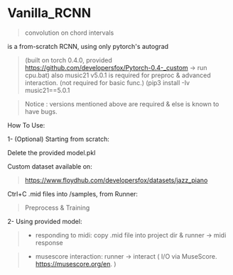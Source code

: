 # Vanilla_RCNN
>convolution on chord intervals


is a from-scratch RCNN, using only pytorch's autograd 

>(built on torch 0.4.0, provided https://github.com/developersfox/Pytorch-0.4-_custom -> 
run cpu.bat)
also music21 v5.0.1 is required for preproc 
& advanced interaction. (not required for basic func.)
(pip3 install -Iv music21==5.0.1


>Notice : versions mentioned above are required & else is known to have bugs.


How To Use:


1- (Optional) Starting from scratch:

Delete the provided model.pkl

Custom dataset available on:
>https://www.floydhub.com/developersfox/datasets/jazz_piano

Ctrl+C .mid files into /samples,
from Runner:
  >Preprocess &
  >Training
  
 
2- Using provided model:


>- responding to midi: copy .mid file into project dir & runner -> midi response


>- musescore interaction: runner -> interact ( I/O via MuseScore. https://musescore.org/en. )



